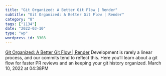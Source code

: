 ```yaml
---
title: "Git Organized: A Better Git Flow | Render"
subtitle: "Git Organized: A Better Git Flow | Render"
category: "8"
tags: ["1134"]
date: "2022-03-10"
type: "wp"
wordpress_id: 3308
---
```

[ Git Organized: A Better Git Flow | Render](https://render.com/blog/git-organized-a-better-git-flow)
 Development is rarely a linear process, and our commits tend to reflect this. Here you’ll learn about a git flow for faster PR reviews and an keeping your git history organized.
March 10, 2022 at 04:38PM